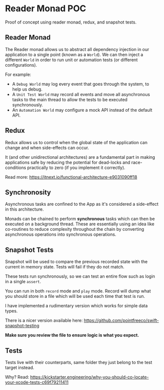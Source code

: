 # Reader Monad POC
Proof of concept using reader monad, redux, and snapshot tests.

## Reader Monad
The Reader monad allows us to abstract all dependency injection in our application to a single point (known as a `World`). We can then inject a different `World` in order to run unit or automation tests (or different configurations).

For example:
* A `Debug World` may log every event that goes through the system, to help us debug. 
* A `Unit Test World` may record all events and move all asynchronous tasks to the main thread to allow the tests to be executed synchronously. 
* An `Automation World` may configure a mock API instead of the default API.

## Redux
Redux allows us to control when the global state of the application can change and when side-effects can occur. 

It (and other unidirectional architectures) are a fundamental part in making applications safe by reducing the potential for dead-locks and race-conditions practically to zero (if you implement it correctly).

Read more: https://itnext.io/functional-architecture-e9031090ff18

## Synchronosity

Asynchronous tasks are confined to the App as it's considered a side-effect in this architecture.

Monads can be chained to perform **synchronous** tasks which can then be executed on a background thread. These are essentially using an idea like co-routines to reduce complexity throughout the chain by converting asynchronous operations into synchronous operations.

## Snapshot Tests
Snapshot will be used to compare the previous recorded state with the current in memory state. Tests will fail if they do not match.

These tests run synchronously, so we can test an entire flow such as login in a single `assert`.

You can run in both `record` mode and `play` mode. Record will dump what you should store in a file which will be used each time that test is run. 

I have implemented a rudimentary version which works for simple data types.

There is a nicer version available here: https://github.com/pointfreeco/swift-snapshot-testing

**Make sure you review the file to ensure logic is what you expect.**

## Tests
Tests live with their counterparts, same folder they just belong to the test target instead.

Why? Read: https://kickstarter.engineering/why-you-should-co-locate-your-xcode-tests-c69f79211411
